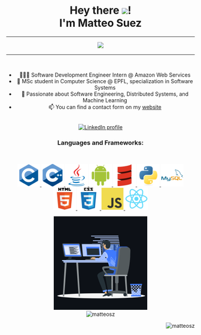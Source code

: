 <h1 align="center">Hey there <img src="https://media.giphy.com/media/hvRJCLFzcasrR4ia7z/giphy.gif" width="25">!<br> I'm Matteo Suez</h1>
<hr/>
<p align="center">
  <a href="https://github.com/DenverCoder1/readme-typing-svg"><img src="https://readme-typing-svg.herokuapp.com?lines=Master+student+at+EPFL+in+Computer+Science;SDE+Intern+at+AWS&center=true&width=500&height=50"></a>
</p>
<hr/>
<br>

<div align="center">
  
- 👨🏽‍💻 Software Development Engineer Intern @ Amazon Web Services
-  📓 MSc student in Computer Science @ EPFL, specialization in Software Systems
- 🌱 Passionate about Software Engineering, Distributed Systems, and Machine Learning
- 📫 You can find a contact form on my <a href="https://www.matteosuez.com">website</a>
<br>

<a href="https://www.linkedin.com/in/matteo-suez/">
  <img alt="LinkedIn profile" width="45px" src="https://img.icons8.com/nolan/96/linkedin.png" />
</a>
  <h3>Languages and Frameworks:</h3><br>
<p> 
  <a href="https://www.cprogramming.com/" target="_blank"
    rel="noreferrer"> 
    <img src="https://raw.githubusercontent.com/devicons/devicon/master/icons/c/c-original.svg"
      alt="c" width="60" height="60" /> 
  </a> 
  <a href="https://www.w3schools.com/cpp/" target="_blank" rel="noreferrer">
    <img src="https://raw.githubusercontent.com/devicons/devicon/master/icons/cplusplus/cplusplus-original.svg"
      alt="cplusplus" width="60" height="60" /> 
  </a>  
  <a href="https://www.java.com" target="_blank" rel="noreferrer"> 
        <img src="https://raw.githubusercontent.com/devicons/devicon/master/icons/java/java-original.svg" alt="java" width="60" height="60" /> 
  </a>
  <a href="https://www.android.com/" target="_blank" rel="noreferrer"> 
        <img src="https://raw.githubusercontent.com/devicons/devicon/master/icons/android/android-original.svg" alt="android" width="60" height="60" /> 
  </a>
  <a href="https://www.python.org" target="_blank" rel="noreferrer"> <img
      src="https://raw.githubusercontent.com/devicons/devicon/master/icons/scala/scala-original.svg" alt="scala"
      width="60" height="60" /> </a>
   <a href="https://www.scala-lang.org/" target="_blank" rel="noreferrer"> <img
      src="https://raw.githubusercontent.com/devicons/devicon/master/icons/python/python-original.svg" alt="python"
      width="60" height="60" /> </a>
  <a href="https://www.mysql.com/" target="_blank" rel="noreferrer"> <img
      src="https://raw.githubusercontent.com/devicons/devicon/master/icons/mysql/mysql-original-wordmark.svg"
      alt="mysql" width="60" height="60" /> </a> 
  <a href="https://www.w3.org/html/" target="_blank" rel="noreferrer"> <img
      src="https://raw.githubusercontent.com/devicons/devicon/master/icons/html5/html5-original-wordmark.svg"
      alt="html5" width="60" height="60" /> </a>
  <a href="https://www.w3schools.com/css/" target="_blank"
    rel="noreferrer"> <img
      src="https://raw.githubusercontent.com/devicons/devicon/master/icons/css3/css3-original-wordmark.svg" alt="css3"
      width="60" height="60" /> </a> <a href="https://developer.mozilla.org/en-US/docs/Web/JavaScript" target="_blank"
    rel="noreferrer"> <img
      src="https://raw.githubusercontent.com/devicons/devicon/master/icons/javascript/javascript-original.svg"
      alt="javascript" width="60" height="60" /> </a> 
  <a href="https://reactjs.org" target="_blank"
    rel="noreferrer"> <img
      src="https://github.com/devicons/devicon/blob/master/icons/react/react-original.svg"
      alt="react" width="60" height="60" /> </a> 
  </p>
</div>
<div align="center">
  <img src="https://github.com/matteosz/matteosz/blob/Tank/src/coding_animation.gif" alt="matteosz" width="250" height="250"/>
  <br>
  <img src="https://github-readme-stats.vercel.app/api?username=matteosz&show_icons=true&locale=en"
    alt="matteosz"/>
</div>
<p align="right"><img src="https://komarev.com/ghpvc/?username=matteosz&label=Profile%20views&color=0e75b6&style=flat"
    alt="matteosz" /> </p>
